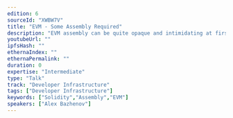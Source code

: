 ```yaml
---
edition: 6
sourceId: "XWBW7V"
title: "EVM - Some Assembly Required"
description: "EVM assembly can be quite opaque and intimidating at first glance.  In this talk we'll take a look at exactly how EVM assembly works under the hood while dissecting (and implementing) some common functionality we see in smart contracts - as well as showing some optimization techniques you can use by jumping down to assembly in your solidity contracts."
youtubeUrl: ""
ipfsHash: ""
ethernaIndex: ""
ethernaPermalink: ""
duration: 0
expertise: "Intermediate"
type: "Talk"
track: "Developer Infrastructure"
tags: ["Developer Infrastructure"]
keywords: ["Solidity","Assembly","EVM"]
speakers: ["Alex Bazhenov"]
---
```

